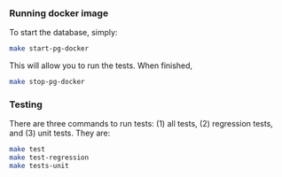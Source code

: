 ### Running docker image

To start the database, simply:
```bash
make start-pg-docker
```
This will allow you to run the tests. When finished,
```bash
make stop-pg-docker
```

### Testing
There are three commands to run tests: (1) all tests, (2) regression tests, and
(3) unit tests. They are:
```bash
make test
make test-regression
make tests-unit
```
